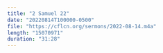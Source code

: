 ```yaml
---
title: "2 Samuel 22"
date: "20220814T100000-0500"
file: "https://cflcn.org/sermons/2022-08-14.m4a"
length: "15070971"
duration: "31:28"
---
```

